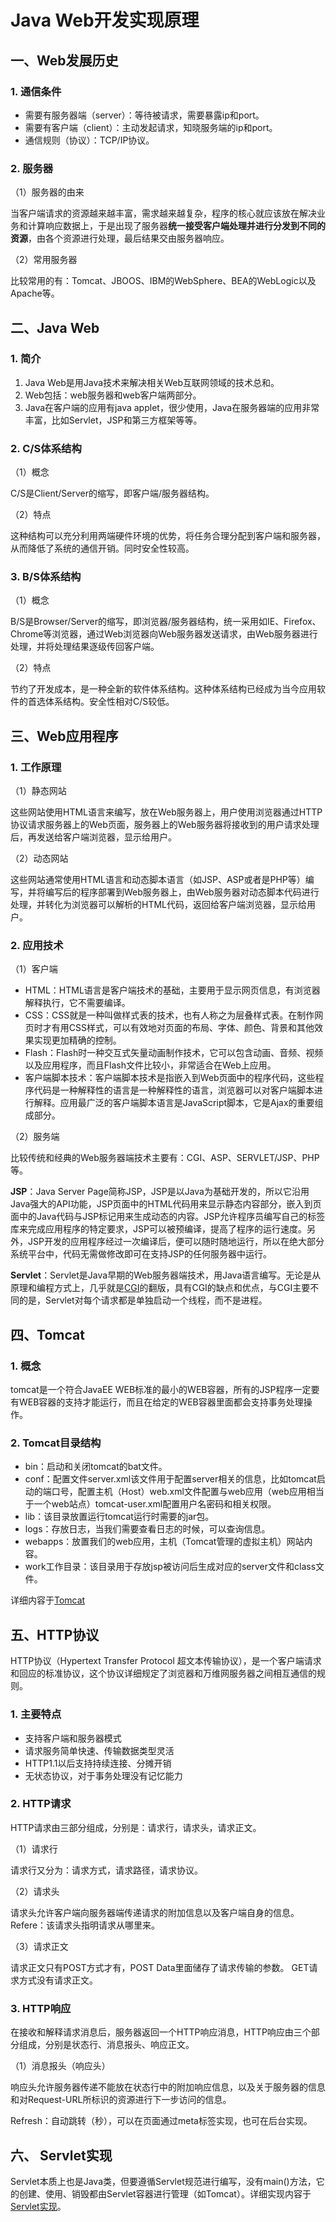 # Java Web开发实现原理

## 一、Web发展历史

### 1. 通信条件

- 需要有服务器端（server）：等待被请求，需要暴露ip和port。
- 需要有客户端（client）：主动发起请求，知晓服务端的ip和port。
- 通信规则（协议）：TCP/IP协议。

### 2. 服务器

（1）服务器的由来

当客户端请求的资源越来越丰富，需求越来越复杂，程序的核心就应该放在解决业务和计算响应数据上，于是出现了服务器**统一接受客户端处理并进行分发到不同的资源**，由各个资源进行处理，最后结果交由服务器响应。

（2）常用服务器

比较常用的有：Tomcat、JBOOS、IBM的WebSphere、BEA的WebLogic以及Apache等。

## 二、Java Web

### 1. 简介

1. Java Web是用Java技术来解决相关Web互联网领域的技术总和。
2. Web包括：web服务器和web客户端两部分。
3. Java在客户端的应用有java applet，很少使用，Java在服务器端的应用非常丰富，比如Servlet，JSP和第三方框架等等。

### 2. C/S体系结构

（1）概念

C/S是Client/Server的缩写，即客户端/服务器结构。

（2）特点

这种结构可以充分利用两端硬件环境的优势，将任务合理分配到客户端和服务器，从而降低了系统的通信开销。同时安全性较高。

### 3. B/S体系结构

（1）概念

B/S是Browser/Server的缩写，即浏览器/服务器结构，统一采用如IE、Firefox、Chrome等浏览器，通过Web浏览器向Web服务器发送请求，由Web服务器进行处理，并将处理结果逐级传回客户端。

（2）特点

节约了开发成本，是一种全新的软件体系结构。这种体系结构已经成为当今应用软件的首选体系结构。安全性相对C/S较低。

## 三、Web应用程序

### 1. 工作原理

（1）静态网站

这些网站使用HTML语言来编写，放在Web服务器上，用户使用浏览器通过HTTP协议请求服务器上的Web页面，服务器上的Web服务器将接收到的用户请求处理后，再发送给客户端浏览器，显示给用户。

（2）动态网站

这些网站通常使用HTML语言和动态脚本语言（如JSP、ASP或者是PHP等）编写，并将编写后的程序部署到Web服务器上，由Web服务器对动态脚本代码进行处理，并转化为浏览器可以解析的HTML代码，返回给客户端浏览器，显示给用户。

### 2. 应用技术

（1）客户端

- HTML：HTML语言是客户端技术的基础，主要用于显示网页信息，有浏览器解释执行，它不需要编译。
- CSS：CSS就是一种叫做样式表的技术，也有人称之为层叠样式表。在制作网页时才有用CSS样式，可以有效地对页面的布局、字体、颜色、背景和其他效果实现更加精确的控制。
- Flash：Flash时一种交互式矢量动画制作技术，它可以包含动画、音频、视频以及应用程序，而且Flash文件比较小，非常适合在Web上应用。
- 客户端脚本技术：客户端脚本技术是指嵌入到Web页面中的程序代码，这些程序代码是一种解释性的语言是一种解释性的语言，浏览器可以对客户端脚本进行解释。应用最广泛的客户端脚本语言是JavaScript脚本，它是Ajax的重要组成部分。

（2）服务端

比较传统和经典的Web服务器端技术主要有：CGI、ASP、SERVLET/JSP、PHP等。

**JSP**：Java Server Page简称JSP，JSP是以Java为基础开发的，所以它沿用Java强大的API功能，JSP页面中的HTML代码用来显示静态内容部分，嵌入到页面中的Java代码与JSP标记用来生成动态的内容。JSP允许程序员编写自己的标签库来完成应用程序的特定要求，JSP可以被预编译，提高了程序的运行速度。另外，JSP开发的应用程序经过一次编译后，便可以随时随地运行，所以在绝大部分系统平台中，代码无需做修改即可在支持JSP的任何服务器中运行。

**Servlet**：Servlet是Java早期的Web服务器端技术，用Java语言编写。无论是从原理和编程方式上，几乎就是[CGI](./CGI.md)的翻版，具有CGI的缺点和优点，与CGI主要不同的是，Servlet对每个请求都是单独启动一个线程，而不是进程。

## 四、Tomcat

### 1. 概念

tomcat是一个符合JavaEE WEB标准的最小的WEB容器，所有的JSP程序一定要有WEB容器的支持才能运行，而且在给定的WEB容器里面都会支持事务处理操作。

### 2. Tomcat目录结构

- bin：启动和关闭tomcat的bat文件。
- conf：配置文件server.xml该文件用于配置server相关的信息，比如tomcat启动的端口号，配置主机（Host）web.xml文件配置与web应用（web应用相当于一个web站点）tomcat-user.xml配置用户名密码和相关权限。
- lib：该目录放置运行tomcat运行时需要的jar包。
- logs：存放日志，当我们需要查看日志的时候，可以查询信息。
- webapps：放置我们的web应用，主机（Tomcat管理的虚拟主机）网站内容。
- work工作目录：该目录用于存放jsp被访问后生成对应的server文件和class文件。

详细内容于[Tomcat](./Tomcat.md)

## 五、HTTP协议

HTTP协议（Hypertext Transfer Protocol 超文本传输协议），是一个客户端请求和回应的标准协议，这个协议详细规定了浏览器和万维网服务器之间相互通信的规则。

### 1. 主要特点

- 支持客户端和服务器模式
- 请求服务简单快速、传输数据类型灵活
- HTTP1.1以后支持持续连接、分摊开销
- 无状态协议，对于事务处理没有记忆能力

### 2. HTTP请求

HTTP请求由三部分组成，分别是：请求行，请求头，请求正文。

（1）请求行

请求行又分为：请求方式，请求路径，请求协议。

（2）请求头

请求头允许客户端向服务器端传递请求的附加信息以及客户端自身的信息。Refere：该请求头指明请求从哪里来。

（3）请求正文

请求正文只有POST方式才有，POST Data里面储存了请求传输的参数。 GET请求方式没有请求正文。

### 3. HTTP响应


在接收和解释请求消息后，服务器返回一个HTTP响应消息，HTTP响应由三个部分组成，分别是状态行、消息报头、响应正文。

（1）消息报头（响应头）

响应头允许服务器传递不能放在状态行中的附加响应信息，以及关于服务器的信息和对Request-URL所标识的资源进行下一步访问的信息。

Refresh：自动跳转（秒），可以在页面通过meta标签实现，也可在后台实现。

## 六、 Servlet实现

Servlet本质上也是Java类，但要遵循Servlet规范进行编写，没有main()方法，它的创建、使用、销毁都由Servlet容器进行管理（如Tomcat）。详细实现内容于[Servlet实现](./Servlet.md)。





